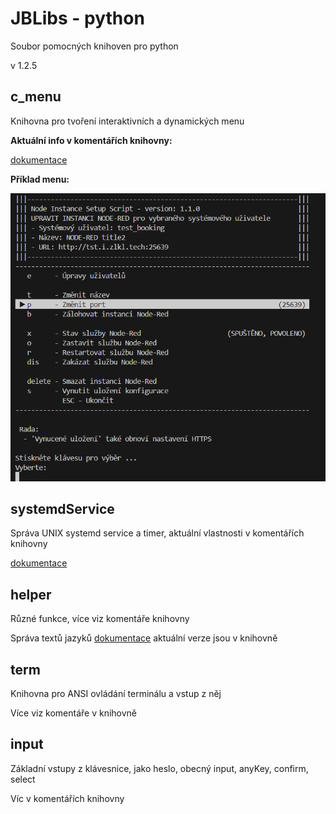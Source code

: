 # JBLibs - python

Soubor pomocných knihoven pro python

v 1.2.5

## c_menu

Knihovna pro tvoření interaktivních a dynamických menu

**Aktuální info v komentářích knihovny:**

[dokumentace](c_menu.md)

**Příklad menu:**

![1730976011565](image/Readme/1730976011565.png)

## systemdService

Správa UNIX systemd service a timer, aktuální vlastnosti v komentářích knihovny

[dokumentace](systemdService.md)

## helper

Různé funkce, více viz komentáře knihovny

Správa textů jazyků [dokumentace](helper.md) aktuální verze jsou v knihovně

## term

Knihovna pro ANSI ovládání terminálu a vstup z něj

Více viz komentáře v knihovně

## input

Základní vstupy z klávesnice, jako heslo, obecný input, anyKey, confirm, select

Víc v komentářích knihovny
